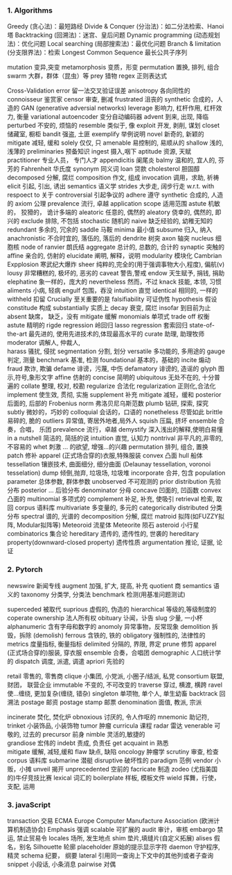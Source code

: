 ### 1. Algorithms
Greedy (贪心法)：最短路经
Divide & Conquer (分治法)：如二分法检索、Hanoi塔
Backtracking (回溯法)：迷宫、皇后问题
Dynamic programming (动态规划法)：优化问题
Local searching (局部搜索法)：最优化问题
Branch & limitation (分支限界法)：检索
Longest Common Sequence 最长公共子序列 


mutation 变异,突变
metamorphosis 变质，形变
permutation 置换, 排列, 组合
swarm 大群，群体（昆虫）等
prey 猎物
regex 正则表达式


Cross-Validation error 留一法交叉验证误差
anisotropy 各向同性的
connoisseur 鉴赏家
censor  审查, 删减
frustrated  沮丧的
synthetic 合成的，人造的 
GAN (generative adversial networks) 
leverage  影响力, 杠杆作用, 杠杆效力, 衡量 
variational autoencoder 变分自动编码器
advent 到来, 出现, 降临
perturbed 不安的, 烦恼的
resemble  类似于, 像
exploit 开发, 剥削, 谋划
closet  储藏室, 橱柜
bandit     强盗, 土匪
exemplify  举例说明
novel 新奇的, 新颖的
mitigate  减轻, 缓和
solely 仅仅, 只
amenable 易控制的, 易顺从的
shallow 浅的, 浅薄的 
preliminaries 预备知识 
ingest 摄入,咽下
aptitude 资源, 天赋
practitioner  专业人员， 专门人才
appendicitis 阑尾炎
balmy 温和的, 宜人的, 芬芳的
Fahrenheit 华氏度
synonym 同义词
loan 贷款 
cholesterol 胆固醇
decomposed 分解, 腐烂
composition 作文, 组成
invocation  调用，求助, 祈祷
elicit   引起, 引出, 诱出
semantics  语义学
strides 大步走, 阔步行走
w.r.t.  with respoect to  关于
controversial 引起争议的
adhere  遵守
synthetic 合成的, 人造的
axiom  公理
prevalence 流行, 卓越
application scope 适用范围
astute  机敏的， 狡猾的， 诡计多端的
aleatoric 任意的, 偶然的
aleatory  侥幸的, 偶然的, 即兴的
exclude 排除, 不包括
stochastic  随机的
naive 缺乏经验的, 幼稚无知的
redundant 多余的, 冗余的
saddle 马鞍
minima 最小值
subsume  归入, 纳入
anachronistic  不合时宜的, 落伍的, 落后的
dendrite  树突  axon 轴突  nucleus  细胞核
node of ranvier 朗氏结 
aggregate 总计的, 总数的, 合计的
synaptic  突触的 
affine 亲合的, 仿射的
elucidate 阐明, 解释，说明
modularity  模块化
Cambrian Expplosion 寒武纪大爆炸
sheer  纯粹的,完全的(用于强调事物大小,程度), 偏航(v)
lousy  非常糟糕的, 极坏的, 恶劣的
caveat 警告,警戒
endow  天生赋予, 捐钱, 捐助
elephatine 象一样的，庞大的
nevertheless  然而，不过
knack  技能, 本领, 习惯 
aliments  小病, 轻病
engulf 包围，吞没
intuition 直觉
identical 相同的, 一样的
withheld  扣留
Crucially 至关重要的是
falsifiability 可证伪性
hypothesis 假设
constitude 构成 
substantially 实质上
decay 衰变, 腐烂
insofar 到目前为止
absent 缺席， 缺乏，没有
mitigate 缓解 
monomials 单项式
trade off 权衡
astute 精明的 
rigde regression 岭回归
lasso regression 套索回归
state-of-the-art 最先进的, 使用先进技术的,体现最高水平的
curate 助理, 助理牧师
moderator 调解人, 仲裁人,  
harass 骚扰, 侵扰
segmentation 分割, 划分
versatile 多功能的, 多用途的
gauge 判定, 测量
benchmark 基准, 检测 
foundational 基本的，基础的
incite 煽动
fraud  欺诈, 欺骗 
defame 诽谤，污蔑, 中伤 
defamatory 诽谤的, 造谣的 
glyph 图示,符号,象形文字
affine 仿射的
concise 简明的
ubiquitous 无处不在的, 十分普遍的
collate 整理, 校对, 校勘
regularize  合法化
regularization 正则化,合法化
implement 使生效, 贯彻, 实施
supplement 补充 
mitigate 减轻，缓和 
posterior 后面的, 后部的 
Frobenius norm 弗洛贝尼乌斯范数
plumb  钻研, 探索, 探究
subtly 微妙的，巧妙的
colloquial 会话的，口语的 
nonetheless 尽管如此
brittle 易碎的, 脆的
outliers 异常值, 寄居外地者,局外人
squish 压扁, 挤坏 
ensemble 合奏，合唱， 乐团
prevalence 流行，卓越 
demystify 深入浅出的解释,使明白易懂
in a nutshell 简洁的, 简括的说
intuition 直觉, 认知力
nontrival 非平凡的,非零的,不容易的
whet 刺激 ... 的欲望, 增强...的兴趣
permutation 排列, 组合, 置换
patch 修补 
apparel (正式场合穿的)衣服,特殊服装
convex 凸面 
hull 船体
tessellation 镶嵌技术, 曲面细分, 细分曲面 (Delaunay tessellation, voronoi tesselation) 
dump 倾倒,抛弃, 垃圾场, 垃圾堆
incorporate 合并, 包含 
population parameter 总体参数, 群体参数
unobserved 不可观测的
prior distribution 先验分布 
posterior ... 后验分布
denominator 分母 
concave 凹面的, 凹函数
convex  凸面的
multinomial  多项式的
complement 补足, 补充, 使吸引
retrieval 检索, 取回
corpus 语料库
multivariate 多变量的, 多元的
categorically distributed 分类分布
spectral 谱的, 光谱的
decomposition 分解, 腐烂
matroid 拟阵(如FUZZY拟阵, Modular拟阵等)
Meteoroid 流星体
Meteorite 陨石
asteroid  小行星 
combinatorics 集合论
hereditary 遗传的, 遗传性的, 世袭的
hereditary property(downward-closed property) 遗传性质
argumentation 推论, 证据, 论证



### 2. Pytorch 
newswire 新闻专线
augment 加强, 扩大, 提高, 补充
quotient 商
semantics  语义的
taxonomy 分类学, 分类法 
benchmark 检测(用基准问题测试) 

superceded 被取代 
suprious 虚假的, 伪造的
hierarchical 等级的,等级制度的
coperate ownership 法人所有权
obituary  讣闻，讣告
slug 少量, 一小杯
alphanumeric 含有字母和数字的 
anomoly 异常事物，反常现象
demolition 拆毁，拆除 (demolish)
ferrous 含铁的, 铁的
obligatory 强制性的, 法律性的
metrics 度量指标, 衡量指标 
delimited 分隔的, 界限, 界定
prune 修剪 
apparel (正式场合穿的)服装, 穿衣服
ensemble 合奏，合唱团
demographic 人口统计学的 
dispatch 调度, 派遣, 调遣
apriori 先验的 

retail 零售的, 零售商 
clique 小集团, 小党派, 小圈子/结派, 私党
consortium  联盟, 财团， 联营企业
immutable  不变的, 不可改变的 
traverse 穿过, 横渡,  横跨
ravel 使...缠绕, 更加复杂(缠绕, 错杂)
singleton 单项物, 单个人, 单生幼畜
backtrack 回溯法
postage 邮资 
postage stamp 邮票
denomination  面值, 教派, 宗派

incinerate 焚化, 焚化炉 
obnoxious   讨厌的, 令人作呕的
mnemonic 助记符, 
trinket  小装饰品, 小装饰物
tumor 肿瘤 
curricula 课程 
radar 雷达
venerable 可敬的, 过去的
precursor 前身
nimble 灵活的,敏捷的  
grandiose 宏伟的
indebt 责成, 负责任 
get acquaint in 熟悉  
mitigate 缓解, 减轻,缓和 
flaw 缺点, 缺陷 
oncology 肿瘤学 
scrutiny 审查, 检查
corpus 语料库 
submarine 潜艇 
disruptive 破坏性的 
paradigm 范例 
vendor 小贩，小摊 
unveil 揭开 
unprecedented 空前的 
facricate 制造 
zodeo (尤指美国的)牛仔竞技比赛
lexical 词汇的
boilerplate 样板, 模板文件
wield  挥舞，行使， 支配, 运用 

### 3. javaScript 
transaction 交易
ECMA Europe Computer Manufacture Association 
(欧洲计算机制造协会)
Emphasis 强调 
scalable 可扩展的 
audit 审计，审核
embargo 禁运, 禁止贸易令
locales 场所, 发生地点
shim 垫片,填缝片(自定义拓展)
alises 假名，别名
Silhouette 轮廓
placeholder 原始的提示显示字符
daemon 守护程序, 精灵
schema 纪要， 纲要
lateral 引用同一查询上下文中的其他列或者子查询
snippet  小段话, 小条消息
pairwise 对偶 